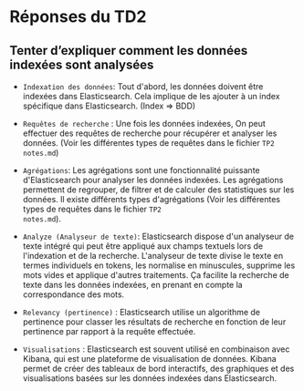 # Réponses du TD2

## Tenter d’expliquer comment les données indexées sont analysées

- `Indexation des données`: Tout d'abord, les données doivent être indexées dans Elasticsearch. Cela implique de les ajouter à un index spécifique dans Elasticsearch. (Index => BDD)

- `Requêtes de recherche` : Une fois les données indexées, On peut effectuer des requêtes de recherche pour récupérer et analyser les données. (Voir les différentes types de requêtes dans le fichier <code>TP2 notes.md</code>)

- `Agrégations`: Les agrégations sont une fonctionnalité puissante d'Elasticsearch pour analyser les données indexées. Les agrégations permettent de regrouper, de filtrer et de calculer des statistiques sur les données. Il existe différents types d'agrégations (Voir les différentes types de requêtes dans le fichier <code>TP2 notes.md</code>). 

- `Analyze (Analyseur de texte)`: Elasticsearch dispose d'un analyseur de texte intégré qui peut être appliqué aux champs textuels lors de l'indexation et de la recherche. L'analyseur de texte divise le texte en termes individuels en tokens, les normalise en minuscules, supprime les mots vides et applique d'autres traitements. Ça facilite la recherche de texte dans les données indexées, en prenant en compte la correspondance des mots.

- `Relevancy (pertinence)` : Elasticsearch utilise un algorithme de pertinence pour classer les résultats de recherche en fonction de leur pertinence par rapport à la requête effectuée. 

- `Visualisations` : Elasticsearch est souvent utilisé en combinaison avec Kibana, qui est une plateforme de visualisation de données. Kibana permet de créer des tableaux de bord interactifs, des graphiques et des visualisations basées sur les données indexées dans Elasticsearch.